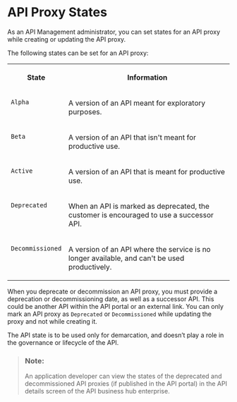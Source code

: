 <!-- loio091cda4bc3d3402aa5a8663b8d1541f6 -->

# API Proxy States

As an API Management administrator, you can set states for an API proxy while creating or updating the API proxy.



The following states can be set for an API proxy:


<table>
<tr>
<th valign="top">

State



</th>
<th valign="top">

Information



</th>
</tr>
<tr>
<td valign="top">

`Alpha`



</td>
<td valign="top">

A version of an API meant for exploratory purposes.



</td>
</tr>
<tr>
<td valign="top">

`Beta`



</td>
<td valign="top">

A version of an API that isn't meant for productive use.



</td>
</tr>
<tr>
<td valign="top">

`Active`



</td>
<td valign="top">

A version of an API that is meant for productive use.



</td>
</tr>
<tr>
<td valign="top">

`Deprecated`



</td>
<td valign="top">

When an API is marked as deprecated, the customer is encouraged to use a successor API.



</td>
</tr>
<tr>
<td valign="top">

`Decommissioned`



</td>
<td valign="top">

A version of an API where the service is no longer available, and can't be used productively.



</td>
</tr>
</table>



When you deprecate or decommission an API proxy, you must provide a deprecation or decommissioning date, as well as a successor API. This could be another API within the API portal or an external link. You can only mark an API proxy as `Deprecated` or `Decommissioned` while updating the proxy and not while creating it.

The API state is to be used only for demarcation, and doesn’t play a role in the governance or lifecycle of the API.

> ### Note:  
> An application developer can view the states of the deprecated and decommissioned API proxies \(if published in the API portal\) in the API details screen of the API business hub enterprise.

